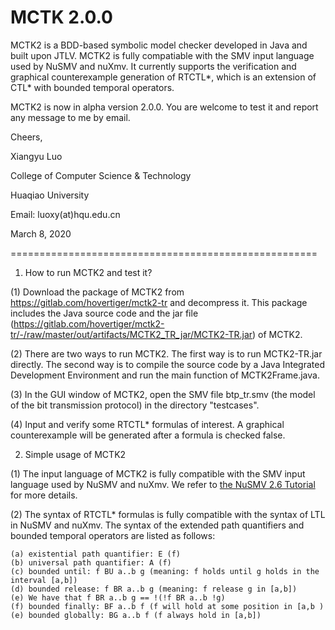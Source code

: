 # MCTK 2.0.0
MCTK2 is a BDD-based symbolic model checker developed in Java and built upon JTLV. MCTK2 is fully compatiable with the SMV input language used by NuSMV and nuXmv. It currently supports the verification and graphical counterexample generation of RTCTL*, which is an extension of CTL* with bounded temporal operators.

MCTK2 is now in alpha version 2.0.0. You are welcome to test it and report any message to me by email.

Cheers,

Xiangyu Luo

College of Computer Science & Technology

Huaqiao University

Email: luoxy(at)hqu.edu.cn

March 8, 2020

=====================================================
1. How to run MCTK2 and test it?

(1) Download the package of MCTK2 from https://gitlab.com/hovertiger/mctk2-tr and decompress it. This package includes the Java source code and the jar file (https://gitlab.com/hovertiger/mctk2-tr/-/raw/master/out/artifacts/MCTK2_TR_jar/MCTK2-TR.jar) of MCTK2. 

(2) There are two ways to run MCTK2. The first way is to run MCTK2-TR.jar directly. The second way is to compile the source code by a Java Integrated Development Environment and run the main function of MCTK2Frame.java.

(3) In the GUI window of MCTK2, open the SMV file btp_tr.smv (the model of the bit transmission protocol) in the directory "testcases".
 
(4) Input and verify some RTCTL* formulas of interest. A graphical counterexample will be generated after a formula is checked false.

2. Simple usage of MCTK2

(1) The input language of MCTK2 is fully compatible with the SMV input language used by NuSMV and nuXmv. We refer to [the NuSMV 2.6 Tutorial](http://nusmv.fbk.eu/NuSMV/tutorial/v26/tutorial.pdf) for more details.

(2) The syntax of RTCTL* formulas is fully compatible with the syntax of LTL in NuSMV and nuXmv. The syntax of the extended path quantifiers and bounded temporal operators are listed as follows: 

	(a) existential path quantifier: E (f)
	(b) universal path quantifier: A (f)
	(c) bounded until: f BU a..b g (meaning: f holds until g holds in the interval [a,b])
	(d) bounded release: f BR a..b g (meaning: f release g in [a,b])
	(e) We have that f BR a..b g == !(!f BR a..b !g)
	(f) bounded finally: BF a..b f (f will hold at some position in [a,b )
	(e) bounded globally: BG a..b f (f always hold in [a,b])

